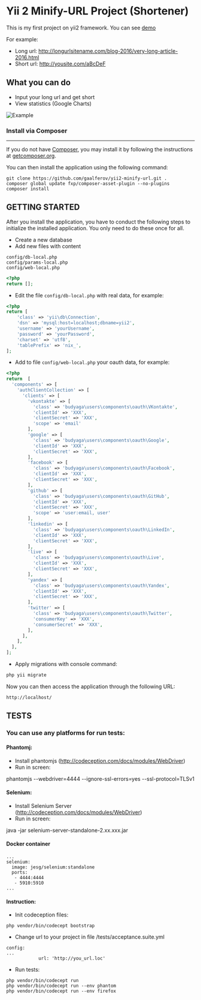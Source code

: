 Yii 2 Minify-URL Project (Shortener)
============================

This is my first project on yii2 framework.
You can see [demo](http://burl.pro/)

For example:
* Long url: http://longurlsitename.com/blog-2016/very-long-article-2016.html
* Short url: http://yousite.com/aBcDeF

What you can do
----
* Input your long url and get short
* View statistics (Google Charts)

![Example](https://burl.pro/images/example.gif)

### Install via Composer
----
If you do not have [Composer](http://getcomposer.org/), you may install it by following the instructions at [getcomposer.org](http://getcomposer.org/doc/00-intro.md#installation-nix).

You can then install the application using the following command:

~~~
git clone https://github.com/gaalferov/yii2-minify-url.git .
composer global update fxp/composer-asset-plugin --no-plugins
composer install
~~~

GETTING STARTED
---------------

After you install the application, you have to conduct the following steps to initialize the installed application. You only need to do these once for all.

* Create a new database
* Add new files with content
```
config/db-local.php
config/params-local.php
config/web-local.php
```
```php
<?php
return [];
```
* Edit the file `config/db-local.php` with real data, for example:
```php
<?php
return [
    'class' => 'yii\db\Connection',
    'dsn' => 'mysql:host=localhost;dbname=yii2',
    'username' => 'yourUsername',
    'password' => 'yourPassword',
    'charset' => 'utf8',
    'tablePrefix' => 'nix_',
];
```
* Add to file `config/web-local.php` your oauth data, for example:
```php
<?php
return  [
  'components' => [
    'authClientCollection' => [
      'clients' => [
        'vkontakte' => [
          'class' => 'budyaga\users\components\oauth\VKontakte',
          'clientId' => 'XXX',
          'clientSecret' => 'XXX',
          'scope' => 'email'
        ],
        'google' => [
          'class' => 'budyaga\users\components\oauth\Google',
          'clientId' => 'XXX',
          'clientSecret' => 'XXX',
        ],
        'facebook' => [
          'class' => 'budyaga\users\components\oauth\Facebook',
          'clientId' => 'XXX',
          'clientSecret' => 'XXX',
        ],
        'github' => [
          'class' => 'budyaga\users\components\oauth\GitHub',
          'clientId' => 'XXX',
          'clientSecret' => 'XXX',
          'scope' => 'user:email, user'
        ],
        'linkedin' => [
          'class' => 'budyaga\users\components\oauth\LinkedIn',
          'clientId' => 'XXX',
          'clientSecret' => 'XXX',
        ],
        'live' => [
          'class' => 'budyaga\users\components\oauth\Live',
          'clientId' => 'XXX',
          'clientSecret' => 'XXX',
        ],
        'yandex' => [
          'class' => 'budyaga\users\components\oauth\Yandex',
          'clientId' => 'XXX',
          'clientSecret' => 'XXX',
        ],
        'twitter' => [
          'class' => 'budyaga\users\components\oauth\Twitter',
          'consumerKey' => 'XXX',
          'consumerSecret' => 'XXX',
        ],
      ],
    ],
  ],
];
```
* Apply migrations with console command:
```php
php yii migrate
```

Now you can then access the application through the following URL:
~~~
http://localhost/
~~~

TESTS
---------------

### You can use any platforms for run tests:
 
#### Phantomj:
* Install phantomjs (http://codeception.com/docs/modules/WebDriver)
* Run in screen:

phantomjs --webdriver=4444 --ignore-ssl-errors=yes --ssl-protocol=TLSv1

#### Selenium:
* Install Selenium Server  (http://codeception.com/docs/modules/WebDriver)
* Run in screen:

java -jar selenium-server-standalone-2.xx.xxx.jar

#### Docker container
```
...
selenium:
  image: jesg/selenium:standalone
  ports:
   - 4444:4444
   - 5910:5910
...
```

#### Instruction:

* Init codeception files:
```
php vendor/bin/codecept bootstrap
```
* Change url to your project in file /tests/acceptance.suite.yml
```
config:
...
            url: 'http://you_url.loc'
```
* Run tests:
```
php vendor/bin/codecept run
php vendor/bin/codecept run --env phantom
php vendor/bin/codecept run --env firefox
```